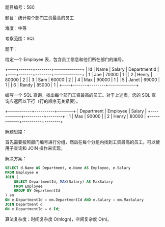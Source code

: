 题目编号：580

题目：统计每个部门工资最高的员工

难度：中等

考察范围：SQL

题干：

给定一个 Employee 表，包含员工信息和他们所在部门的编号。

+----+-------+--------+--------------+
| Id | Name  | Salary | DepartmentId |
+----+-------+--------+--------------+
| 1  | Joe   | 70000  | 1            |
| 2  | Henry | 80000  | 2            |
| 3  | Sam   | 60000  | 2            |
| 4  | Max   | 90000  | 1            |
| 5  | Janet | 69000  | 1            |
| 6  | Randy | 85000  | 1            |
+----+-------+--------+--------------+

编写一个 SQL 查询，找出每个部门工资最高的员工。对于上述表，您的 SQL 查询应返回以下行（行的顺序无关紧要）。

+------------+----------+--------+
| Department | Employee | Salary |
+------------+----------+--------+
| 1          | Max      | 90000  |
| 2          | Henry    | 80000  |
+------------+----------+--------+

解题思路：

首先需要按照部门编号进行分组，然后在每个分组内找到工资最高的员工。可以使用子查询和 JOIN 操作来实现。

解决方案：

```sql
SELECT d.Name AS Department, e.Name AS Employee, e.Salary
FROM Employee e
JOIN (
    SELECT DepartmentId, MAX(Salary) AS MaxSalary
    FROM Employee
    GROUP BY DepartmentId
) em
ON e.DepartmentId = em.DepartmentId AND e.Salary = em.MaxSalary
JOIN Department d
ON e.DepartmentId = d.Id;
```

算法复杂度：时间复杂度 O(nlogn)，空间复杂度 O(n)。